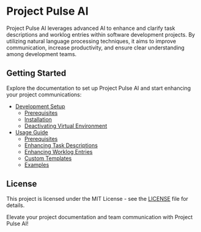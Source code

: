 # Project Pulse AI

Project Pulse AI leverages advanced AI to enhance and clarify task descriptions and worklog entries within software development projects. By utilizing natural language processing techniques, it aims to improve communication, increase productivity, and ensure clear understanding among development teams.

## Getting Started

Explore the documentation to set up Project Pulse AI and start enhancing your project communications:

- [Development Setup](./docs/development_setup.md)
  - [Prerequisites](./docs/development_setup.md#prerequisites)
  - [Installation](./docs/development_setup.md#installation)
  - [Deactivating Virtual Environment](./docs/development_setup.md#deactivating-virtual-environment)
- [Usage Guide](./docs/usage-guide.md)
  - [Prerequisites](./docs/usage-guide.md#prerequisites)
  - [Enhancing Task Descriptions](./docs/usage-guide.md#enhancing-task-descriptions)
  - [Enhancing Worklog Entries](./docs/usage-guide.md#enhancing-worklog-entries)
  - [Custom Templates](./docs/usage-guide.md#custom-templates)
  - [Examples](./docs/usage-guide.md#examples)

## License

This project is licensed under the MIT License - see the [LICENSE](LICENSE) file for details.

Elevate your project documentation and team communication with Project Pulse AI!
